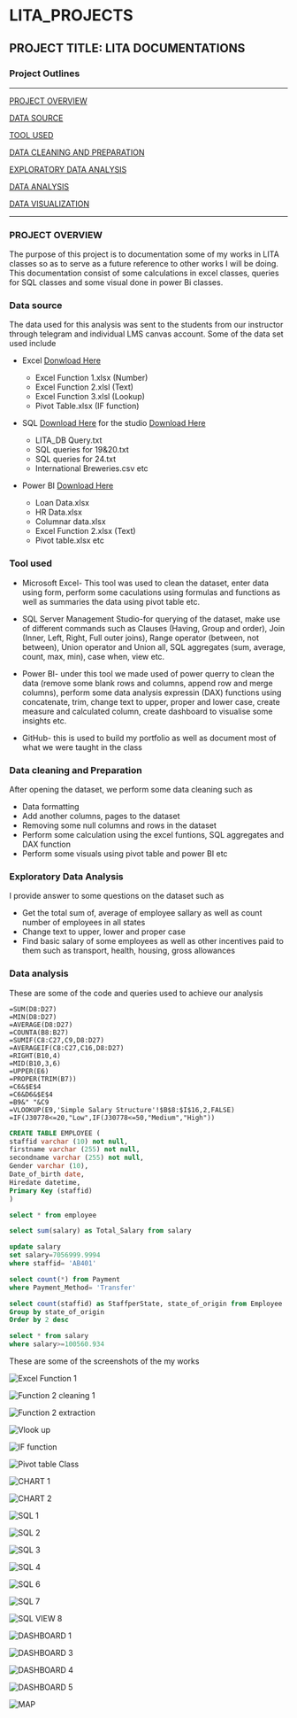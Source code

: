 # LITA_PROJECTS

## PROJECT TITLE: LITA DOCUMENTATIONS 
### Project Outlines
---
[PROJECT OVERVIEW](#project-overview)

[DATA SOURCE](#data-source)

[TOOL USED](#tool-used)

[DATA CLEANING AND PREPARATION](#data-cleaning-and-preparation)

[EXPLORATORY DATA ANALYSIS](#exploratory-data-analysis)

[DATA ANALYSIS](#data-analysis)

[DATA VISUALIZATION](#data-visualization)

---
### PROJECT OVERVIEW

The purpose of this project is to documentation some of my works in LITA classes so as to serve as a future reference to other works I will be doing. This documentation consist of some calculations in excel classes, queries for SQL classes and some visual done in power Bi classes.

### Data source
The data used for this analysis was sent to the students from our instructor through telegram and individual LMS canvas account. Some of the data set used include
- Excel [Donwload Here](https://www.microsoft.com/en-ng/search/explore?q=Microsoft+Excel+2016+download)
  - Excel Function 1.xlsx (Number)
  - Excel Function 2.xlsl (Text)
  - Excel Function 3.xlsl (Lookup)
  - Pivot Table.xlsx (IF function)
  
- SQL [Download Here](https://www.microsoft.com/en-us/sql-server/sql-server-downloads) for the studio [Download Here](https://learn.microsoft.com/en-us/sql/ssms/download-sql-server-management-studio-ssms?view=sql-server-ver16)
  - LITA_DB Query.txt
  - SQL queries for 19&20.txt
  - SQL queries for 24.txt
  - International Breweries.csv etc
  
- Power BI [Download Here](https://www.microsoft.com/en-us/download/details.aspx?id=58494)
  - Loan Data.xlsx
  - HR Data.xlsx
  - Columnar data.xlsx
  - Excel Function 2.xlsx (Text)
  - Pivot table.xlsx etc

### Tool used  
- Microsoft Excel- This tool was used to clean the dataset, enter data using form, perform some caculations using formulas and functions as well as summaries the data using pivot table etc.
  
- SQL Server Management Studio-for querying of the dataset, make use of different commands such as Clauses (Having, Group and order), Join (Inner, Left, Right, Full outer joins), Range operator (between, not between), Union operator and Union all, SQL aggregates (sum, average, count, max, min), case when, view etc.
  
- Power BI- under this tool we made used of power querry to clean the data (remove some blank rows and columns, append row and merge columns), perform some data analysis expressin (DAX) functions using concatenate, trim, change text to upper, proper and lower case, create measure and calculated column, create dashboard to visualise some  insights etc.
  
- GitHub- this is used to build my portfolio as well as document most of what we were taught in the class

### Data cleaning and Preparation
After opening the dataset, we perform some data cleaning such as
- Data formatting
- Add another columns, pages to the dataset
- Removing some null columns and rows in the dataset
- Perform some calculation using the excel funtions, SQL aggregates and DAX function
- Perform some visuals using pivot table and power BI etc

### Exploratory Data Analysis 
I provide answer to some questions on the dataset such as 
- Get the total sum of, average of employee sallary as well as count number of employees in all states
- Change text to upper, lower and proper case
- Find basic salary of some employees as well as other incentives paid to them such as transport, health, housing, gross allowances 

### Data analysis
These are some of the code and queries used to achieve our analysis
```Excel
=SUM(D8:D27)
=MIN(D8:D27)
=AVERAGE(D8:D27)
=COUNTA(B8:B27)
=SUMIF(C8:C27,C9,D8:D27)
=AVERAGEIF(C8:C27,C16,D8:D27)
=RIGHT(B10,4)
=MID(B10,3,6)
=UPPER(E6)
=PROPER(TRIM(B7))
=C6&$E$4
=C6&D6&$E$4
=B9&" "&C9
=VLOOKUP(E9,'Simple Salary Structure'!$B$8:$I$16,2,FALSE)
=IF(J30778<=20,"Low",IF(J30778<=50,"Medium","High"))
```
``` SQL
CREATE TABLE EMPLOYEE (
staffid varchar (10) not null,
firstname varchar (255) not null,
secondname varchar (255) not null,
Gender varchar (10),
Date_of_birth date,
Hiredate datetime,
Primary Key (staffid)
)

select * from employee

select sum(salary) as Total_Salary from salary

update salary
set salary=7056999.9994
where staffid= 'AB401'

select count(*) from Payment
where Payment_Method= 'Transfer'

select count(staffid) as StaffperState, state_of_origin from Employee
Group by state_of_origin
Order by 2 desc

select * from salary
where salary>=100560.934
```
These are some of the screenshots of the my works

![Excel Function 1](https://github.com/user-attachments/assets/958737a3-a793-464d-a1d6-14dd3c2baaf9)

![Function 2 cleaning 1](https://github.com/user-attachments/assets/e8ae6e4e-8997-4d3f-88d9-d4d9233c3f6c)

![Function 2 extraction](https://github.com/user-attachments/assets/d1c47272-6276-4c8c-8e51-f887782a7b5c)

![Vlook up](https://github.com/user-attachments/assets/0a760bf1-5432-4ff5-b90c-e531d9f5530f)

![IF function](https://github.com/user-attachments/assets/552bd6b5-dcbf-4df2-9c3d-d9918419cf46)

![Pivot table Class](https://github.com/user-attachments/assets/b6b09dc2-b754-403d-b38c-3504c7ae1ef5)

![CHART 1](https://github.com/user-attachments/assets/387f188e-ae4f-4600-bbfc-37078e5b322f)

![CHART 2](https://github.com/user-attachments/assets/420e97c4-fd94-4fbe-9f87-c9c9c2dc2819)

![SQL 1](https://github.com/user-attachments/assets/5d700147-64f0-4f46-9c0f-7a1474aa7141)

![SQL 2](https://github.com/user-attachments/assets/15aece22-c2d5-4eb7-b28c-dbc4d1ba9bd5)

![SQL 3](https://github.com/user-attachments/assets/c4bfc1f2-ec08-4769-bbf1-104aaaabee99)

![SQL 4](https://github.com/user-attachments/assets/4e0a1af6-766e-4c08-ab5d-3a3cd9a6a789)

![SQL 6](https://github.com/user-attachments/assets/ab29d691-b973-4ed8-8029-995193621a36)

![SQL 7](https://github.com/user-attachments/assets/22c05514-6a63-4569-848d-bf27de82333d)

![SQL VIEW 8](https://github.com/user-attachments/assets/a6fdb836-088a-4866-aaeb-d7cd347e8a1f)

![DASHBOARD 1](https://github.com/user-attachments/assets/f65cfd30-9e7d-477d-9ff2-2da7efbaec18)

![DASHBOARD 3](https://github.com/user-attachments/assets/5dc5a7bb-c880-414c-8f26-d4a44fd7cc30)

![DASHBOARD 4](https://github.com/user-attachments/assets/85d79ff8-8d9e-4d97-9847-04057bb885d8)

![DASHBOARD 5](https://github.com/user-attachments/assets/114ce559-8f75-4b36-b5ca-5e7b0c0be6c5)

![MAP](https://github.com/user-attachments/assets/a6902e9c-18fc-46d2-b7bf-ef0cffa6bcd0)









